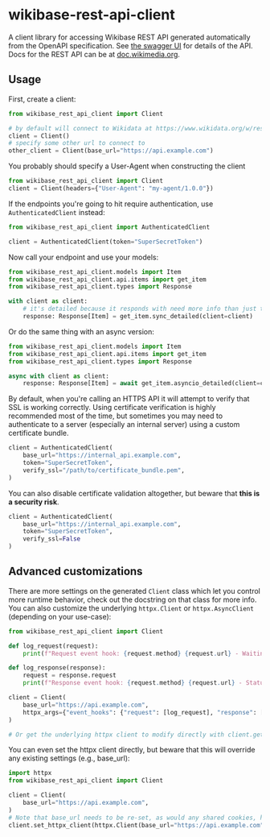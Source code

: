 # wikibase-rest-api-client
A client library for accessing Wikibase REST API generated automatically from the OpenAPI specification. See [the swagger UI](https://doc.wikimedia.org/Wikibase/master/js/rest-api/) for details of the API. Docs for the REST API can be at [doc.wikimedia.org](https://doc.wikimedia.org/Wikibase/master/php/repo_rest-api_README.html#autotoc_md670).

## Usage
First, create a client:

```python
from wikibase_rest_api_client import Client

# by default will connect to Wikidata at https://www.wikidata.org/w/rest.php/wikibase/v0/
client = Client()
# specify some other url to connect to
other_client = Client(base_url="https://api.example.com")
```

You probably should specify a User-Agent when constructing the client

```python
from wikibase_rest_api_client import Client
client = Client(headers={"User-Agent": "my-agent/1.0.0"})

```

If the endpoints you're going to hit require authentication, use `AuthenticatedClient` instead:

```python
from wikibase_rest_api_client import AuthenticatedClient

client = AuthenticatedClient(token="SuperSecretToken")
```

Now call your endpoint and use your models:

```python
from wikibase_rest_api_client.models import Item
from wikibase_rest_api_client.api.items import get_item
from wikibase_rest_api_client.types import Response

with client as client:
    # it's detailed because it responds with need more info than just the Item (e.g. status_code / headers)
    response: Response[Item] = get_item.sync_detailed(client=client)
```

Or do the same thing with an async version:

```python
from wikibase_rest_api_client.models import Item
from wikibase_rest_api_client.api.items import get_item
from wikibase_rest_api_client.types import Response

async with client as client:
    response: Response[Item] = await get_item.asyncio_detailed(client=client)
```

By default, when you're calling an HTTPS API it will attempt to verify that SSL is working correctly. Using certificate verification is highly recommended most of the time, but sometimes you may need to authenticate to a server (especially an internal server) using a custom certificate bundle.

```python
client = AuthenticatedClient(
    base_url="https://internal_api.example.com", 
    token="SuperSecretToken",
    verify_ssl="/path/to/certificate_bundle.pem",
)
```

You can also disable certificate validation altogether, but beware that **this is a security risk**.

```python
client = AuthenticatedClient(
    base_url="https://internal_api.example.com", 
    token="SuperSecretToken", 
    verify_ssl=False
)
```


## Advanced customizations

There are more settings on the generated `Client` class which let you control more runtime behavior, check out the docstring on that class for more info. You can also customize the underlying `httpx.Client` or `httpx.AsyncClient` (depending on your use-case):

```python
from wikibase_rest_api_client import Client

def log_request(request):
    print(f"Request event hook: {request.method} {request.url} - Waiting for response")

def log_response(response):
    request = response.request
    print(f"Response event hook: {request.method} {request.url} - Status {response.status_code}")

client = Client(
    base_url="https://api.example.com",
    httpx_args={"event_hooks": {"request": [log_request], "response": [log_response]}},
)

# Or get the underlying httpx client to modify directly with client.get_httpx_client() or client.get_async_httpx_client()
```

You can even set the httpx client directly, but beware that this will override any existing settings (e.g., base_url):

```python
import httpx
from wikibase_rest_api_client import Client

client = Client(
    base_url="https://api.example.com",
)
# Note that base_url needs to be re-set, as would any shared cookies, headers, etc.
client.set_httpx_client(httpx.Client(base_url="https://api.example.com", proxies="http://localhost:8030"))
```
